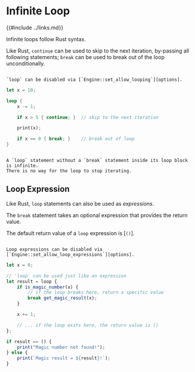 Infinite Loop
=============

{{#include ../links.md}}

Infinite loops follow Rust syntax.

Like Rust, `continue` can be used to skip to the next iteration, by-passing all following statements;
`break` can be used to break out of the loop unconditionally.

~~~admonish tip.small "Tip: Disable `loop`"

`loop` can be disabled via [`Engine::set_allow_looping`][options].
~~~

```rust
let x = 10;

loop {
    x -= 1;

    if x > 5 { continue; }  // skip to the next iteration

    print(x);

    if x == 0 { break; }    // break out of loop
}
```

~~~admonish danger.small "Remember the `break` statement"

A `loop` statement without a `break` statement inside its loop block is infinite.
There is no way for the loop to stop iterating.
~~~


Loop Expression
---------------

Like Rust, `loop` statements can also be used as _expressions_.

The `break` statement takes an optional expression that provides the return value.

The default return value of a `loop` expression is [`()`].

~~~admonish tip.small "Tip: Disable all loop expressions"

Loop expressions can be disabled via [`Engine::set_allow_loop_expressions`][options].
~~~

```js
let x = 0;

// 'loop' can be used just like an expression
let result = loop {
    if is_magic_number(x) {
        // if the loop breaks here, return a specific value
        break get_magic_result(x);
    }

    x += 1;

    // ... if the loop exits here, the return value is ()
};

if result == () {
    print("Magic number not found!");
} else {
    print(`Magic result = ${result}!`);
}
```
